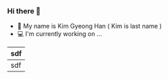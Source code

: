 ### Hi there 👋
* 🐾 My name is Kim Gyeong Han ( Kim is last name )
* 💻 I'm currently working on ...

<table>
  <thead>
    <th>sdf</th>
  </thead>
  <tbody>
    <td>sdf</td>
  </tbody>
</table>
<!--
**123rudgks/123rudgks** is a ✨ _special_ ✨ repository because its `README.md` (this file) appears on your GitHub profile.

Here are some ideas to get you started:

- 🔭 I’m currently working on ...
- 🌱 I’m currently learning ...
- 👯 I’m looking to collaborate on ...
- 🤔 I’m looking for help with ...
- 💬 Ask me about ...
- 📫 How to reach me: ...
- 😄 Pronouns: ...
- ⚡ Fun fact: ...
-->
